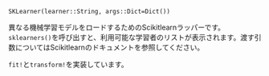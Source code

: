 ```
SKLearner(learner::String, args::Dict=Dict())
```

異なる機械学習モデルをロードするためのScikitlearnラッパーです。`sklearners()`を呼び出すと、利用可能な学習者のリストが表示されます。渡す引数についてはScikitlearnのドキュメントを参照してください。

`fit!`と`transform!`を実装しています。

